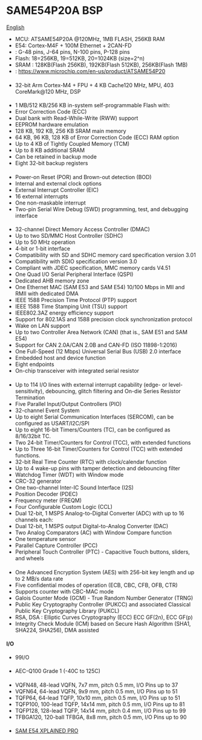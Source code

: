 # SAME54P20A BSP 

[English](README.md) 
- MCU: ATSAME54P20A @120MHz, 1MB FLASH, 256KB RAM
- E54: Cortex-M4F + 100M Ethernet + 2CAN-FD
- : G-48 pins, J-64 pins, N-100 pins, P-128 pins
- Flash: 18=256KB, 19=512KB, 20=1024KB (size=2^n)
- SRAM : 128KB(Flash 256KB), 192KB(Flash 512KB), 256KB(Flash 1MB)
- : <https://www.microchip.com/en-us/product/ATSAME54P20>

#### 

#### 
  - 32-bit Arm Cortex-M4  + FPU + 4 KB Cache120 MHz, MPU, 403 CoreMark@120 MHz,  DSP

#### 
  - 1 MB/512 KB/256 KB in-system self-programmable Flash with:
  - Error Correction Code (ECC)
  - Dual bank with Read-While-Write (RWW) support
  - EEPROM hardware emulation
  - 128 KB, 192 KB, 256 KB SRAM main memory
  - 64 KB, 96 KB, 128 KB of Error Correction Code (ECC) RAM option
  - Up to 4 KB of Tightly Coupled Memory (TCM)
  - Up to 8 KB additional SRAM
  - Can be retained in backup mode
  - Eight 32-bit backup registers

#### 
  - Power-on Reset (POR) and Brown-out detection (BOD)
  - Internal and external clock options
  - External Interrupt Controller (EIC)
  - 16 external interrupts
  - One non-maskable interrupt
  - Two-pin Serial Wire Debug (SWD) programming, test, and debugging interface

#### 
  - 32-channel Direct Memory Access Controller (DMAC)
  - Up to two SD/MMC Host Controller (SDHC)
  - Up to 50 MHz operation
  - 4-bit or 1-bit interface
  - Compatibility with SD and SDHC memory card specification version 3.01
  - Compatibility with SDIO specification version 3.0
  - Compliant with JDEC specification, MMC memory cards V4.51
  - One Quad I/O Serial Peripheral Interface (QSPI)
  - Dedicated AHB memory zone
  - One Ethernet MAC (SAM E53 and SAM E54) 10/100 Mbps in MII and RMII with dedicated DMA
  - IEEE 1588 Precision Time Protocol (PTP) support
  - IEEE 1588 Time Stamping Unit (TSU) support
  - IEEE802.3AZ energy efficiency support
  - Support for 802.1AS and 1588 precision clock synchronization protocol
  - Wake on LAN support
  -  Up to two Controller Area Network (CAN) (that is., SAM E51 and SAM E54)
  - Support for CAN 2.0A/CAN 2.0B and CAN-FD (ISO 11898-1:2016)
  - One Full-Speed (12 Mbps) Universal Serial Bus (USB) 2.0 interface
  - Embedded host and device function
  - Eight endpoints
  - On-chip transceiver with integrated serial resistor

#### 
  - Up to 114 I/O lines with external interrupt capability (edge- or level-sensitivity), debouncing, glitch filtering and On-die Series Resistor Termination
  - Five Parallel Input/Output Controllers (PIO)
  - 32-channel Event System
  - Up to eight Serial Communication Interfaces (SERCOM), can be configured as USART/I2C/SPI
  - Up to eight 16-bit Timers/Counters (TC), can be configured as 8/16/32bit TC.
  - Two 24-bit Timer/Counters for Control (TCC), with extended functions
  - Up to Three 16-bit Timer/Counters for Control (TCC) with extended functions.
  - 32-bit Real Time Counter (RTC) with clock/calendar function
  - Up to 4 wake-up pins with tamper detection and debouncing filter
  - Watchdog Timer (WDT) with Window mode
  - CRC-32 generator
  - One two-channel Inter-IC Sound Interface (I2S)
  - Position Decoder (PDEC)
  - Frequency meter (FREQM)
  - Four Configurable Custom Logic (CCL)
  - Dual 12-bit, 1 MSPS Analog-to-Digital Converter (ADC) with up to 16 channels each:
  - Dual 12-bit, 1 MSPS output Digital-to-Analog Converter (DAC)
  - Two Analog Comparators (AC) with Window Compare function
  - One temperature sensor
  - Parallel Capture Controller (PCC)
  - Peripheral Touch Controller (PTC) - Capacitive Touch buttons, sliders, and wheels

#### 
  - One Advanced Encryption System (AES) with 256-bit key length and up to 2 MB/s data rate
  - Five confidential modes of operation (ECB, CBC, CFB, OFB, CTR)
  - Supports counter with CBC-MAC mode
  - Galois Counter Mode (GCM) - True Random Number Generator (TRNG)
  - Public Key Cryptography Controller (PUKCC) and associated Classical Public Key Cryptography Library (PUKCL)
  - RSA, DSA : Elliptic Curves Cryptography (ECC) ECC GF(2n), ECC GF(p)
  - Integrity Check Module (ICM) based on Secure Hash Algorithm (SHA1, SHA224, SHA256), DMA assisted

#### I/O
  - 99I/O

#### 
  - AEC-Q100 Grade 1 (-40C to 125C)

#### 
  - VQFN48,    48-lead VQFN, 7x7 mm,   pitch 0.5 mm, I/O Pins up to 37
  - VQFN64,    64-lead VQFN, 9x9 mm,   pitch 0.5 mm, I/O Pins up to 51
  - TQFP64,    64-lead TQFP, 10x10 mm, pitch 0.5 mm, I/O Pins up to 51
  - TQFP100,  100-lead TQFP, 14x14 mm, pitch 0.5 mm, I/O Pins up to 81
  - TQFP128,  128-lead TQFP, 14x14 mm, pitch 0.4 mm, I/O Pins up to 99
  - TFBGA120, 120-ball TFBGA, 8x8 mm,  pitch 0.5 mm, I/O Pins up to 90

#### 
- [SAM E54 XPLAINED PRO](https://www.microchip.com/en-us/development-tool/DM320019-BNDL)